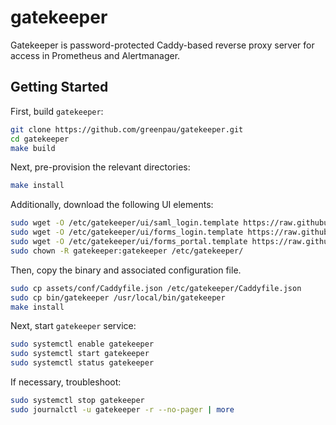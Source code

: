 # gatekeeper

Gatekeeper is password-protected Caddy-based reverse proxy server for
access in Prometheus and Alertmanager.

## Getting Started

First, build `gatekeeper`:

```bash
git clone https://github.com/greenpau/gatekeeper.git
cd gatekeeper
make build
```

Next, pre-provision the relevant directories:

```bash
make install
```

Additionally, download the following UI elements:

```bash
sudo wget -O /etc/gatekeeper/ui/saml_login.template https://raw.githubusercontent.com/greenpau/caddy-auth-ui/master/assets/templates/saml_login.template
sudo wget -O /etc/gatekeeper/ui/forms_login.template https://raw.githubusercontent.com/greenpau/caddy-auth-ui/master/assets/templates/forms_login.template
sudo wget -O /etc/gatekeeper/ui/forms_portal.template https://raw.githubusercontent.com/greenpau/caddy-auth-ui/master/assets/templates/forms_portal.template
sudo chown -R gatekeeper:gatekeeper /etc/gatekeeper/
```

Then, copy the binary and associated configuration file.

```bash
sudo cp assets/conf/Caddyfile.json /etc/gatekeeper/Caddyfile.json
sudo cp bin/gatekeeper /usr/local/bin/gatekeeper
make install
```

Next, start `gatekeeper` service:

```bash
sudo systemctl enable gatekeeper
sudo systemctl start gatekeeper
sudo systemctl status gatekeeper
```

If necessary, troubleshoot:

```bash
sudo systemctl stop gatekeeper
sudo journalctl -u gatekeeper -r --no-pager | more
```
